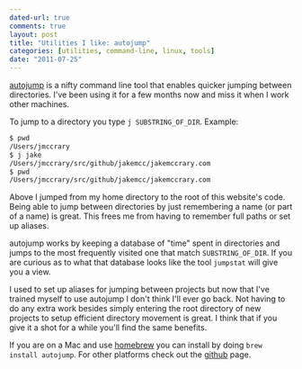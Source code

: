 ```yaml
---
dated-url: true
comments: true
layout: post
title: "Utilities I like: autojump"
categories: [utilities, command-line, linux, tools]
date: "2011-07-25"
---
```


[autojump](https://github.com/joelthelion/autojump) is a nifty command line tool that enables quicker jumping between directories. I've been using it for a few months now and miss it when I work other machines.

To jump to a directory you type `j SUBSTRING_OF_DIR`. Example:

``` bash
$ pwd
/Users/jmccrary
$ j jake
/Users/jmccrary/src/github/jakemcc/jakemccrary.com
$ pwd
/Users/jmccrary/src/github/jakemcc/jakemccrary.com
```

Above I jumped from my home directory to the root of this website's code. Being able to jump between directories by just remembering a name (or part of a name) is great. This frees me from having to remember full paths or set up aliases.

autojump works by keeping a database of "time" spent in directories and jumps to the most frequently visited one that match `SUBSTRING_OF_DIR`. If you are curious as to what that database looks like the tool `jumpstat` will give you a view.

I used to set up aliases for jumping between projects but now that I've trained myself to use autojump I don't think I'll ever go back. Not having to do any extra work besides simply entering the root directory of new projects to setup efficient directory movement is great. I think that if you give it a shot for a while you'll find the same benefits.

If you are on a Mac and use [homebrew](https://github.com/mxcl/homebrew) you can install by doing `brew install autojump`. For other platforms check out the [github](https://github.com/joelthelion/autojump) page.